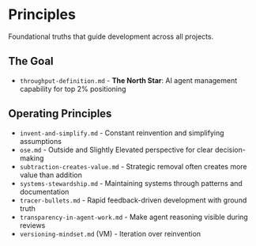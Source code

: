 # Principles

Foundational truths that guide development across all projects.

## The Goal
- `throughput-definition.md` - **The North Star**: AI agent management capability for top 2% positioning

## Operating Principles
- `invent-and-simplify.md` - Constant reinvention and simplifying assumptions
- `ose.md` - Outside and Slightly Elevated perspective for clear decision-making
- `subtraction-creates-value.md` - Strategic removal often creates more value than addition
- `systems-stewardship.md` - Maintaining systems through patterns and documentation
- `tracer-bullets.md` - Rapid feedback-driven development with ground truth
- `transparency-in-agent-work.md` - Make agent reasoning visible during reviews
- `versioning-mindset.md` (VM) - Iteration over reinvention
